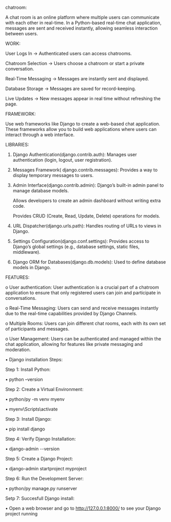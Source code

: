 chatroom:

A chat room is an online platform where multiple users can communicate with each other in real-time. 
In a Python-based real-time chat application, messages are sent and received instantly, allowing seamless interaction between users.

WORK:

User Logs In → Authenticated users can access chatrooms.

Chatroom Selection → Users choose a chatroom or start a private conversation.

Real-Time Messaging → Messages are instantly sent and displayed.

Database Storage → Messages are saved for record-keeping.

Live Updates → New messages appear in real time without refreshing the page.


FRAMEWORK:

Use web frameworks like Django to create a web-based chat application.
These frameworks allow you to build web applications where users can interact through a web interface.

LIBRARIES: 

1.	Django Authentication(django.contrib.auth): Manages user authentication (login, logout, user registration). 

2.	 Messages Framework( django.contrib.messages): Provides a way to display temporary messages to users.

3.	Admin Interface(django.contrib.admin):   Django’s built-in admin panel to manage database models.

    Allows developers to create an admin dashboard without writing extra code.

    Provides CRUD (Create, Read, Update, Delete) operations for models.

4.	URL Dispatcher(django.urls.path): Handles routing of URLs to views in Django.

5.	Settings Configuration(django.conf.settings): Provides access to Django’s global settings (e.g., database settings, static files, middleware).


6.	Django ORM for Databases(django.db.models): Used to define database models in Django.

FEATURES:

o	User authentication: User authentication is a crucial part of a chatroom application to ensure that only registered users can join and participate in conversations.

o	Real-Time Messaging: Users can send and receive messages instantly due to the real-time capabilities provided by Django Channels.

o	Multiple Rooms: Users can join different chat rooms, each with its own set of participants and messages.

o	User Management: Users can be authenticated and managed within the chat application, allowing for features like private messaging and moderation.


   
•	Django installation Steps: 

Step 1: Install Python:

•	python –version

Step 2: Create a Virtual Environment:
	
•	python/py -m venv myenv

•	myenv\Scripts\activate

Step 3: Install Django:

•	pip install django  

Step 4: Verify Django Installation:

•	django-admin --version  

Step 5: Create a Django Project:

•	django-admin startproject myproject  

Step 6: Run the Development Server:

•	python/py manage.py runserver

Setp 7: Succesfull Django install:

•	Open a web browser and go to http://127.0.0.1:8000/ to see your Django project running


  


